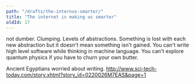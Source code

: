 ```yaml
---
path: "/drafts/the-internus-smarter/"
title: "The internet is making us smarter"
oldId: 17
---
```

not dumber. Clumping. Levels of abstractions. Something is lost with each new abstraction but it doesn't mean something isn't gained. You can't write high level software while thinking in machine language. You can't explore quantum physics if you have to churn your own butter.

Ancient Egyptians worried about writing. http://www.sci-tech-today.com/story.xhtml?story_id=0220026M7EAS&page=1